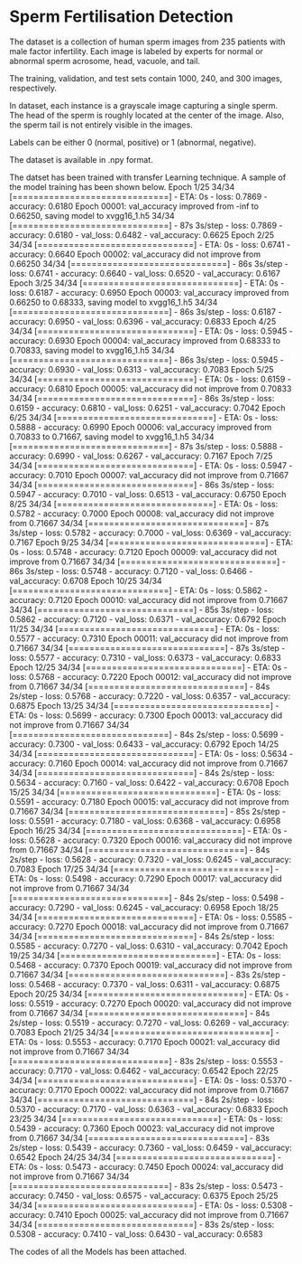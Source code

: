 # Sperm Fertilisation Detection

The dataset is a collection of human sperm images from 235 patients with male factor infertility. Each image is labeled by experts for normal or abnormal sperm acrosome, head, vacuole, and tail.

The training, validation, and test sets contain 1000, 240, and 300 images, respectively.


In dataset, each instance is a grayscale image capturing a single sperm. The head of the sperm is roughly located at the center of the image. Also, the sperm tail is not entirely visible in the images.

Labels can be either 0 (normal, positive) or 1 (abnormal, negative).

The dataset is available in .npy format.

The datset has been trained with transfer Learning technique. A sample of the model training has been shown below. 
Epoch 1/25
34/34 [==============================] - ETA: 0s - loss: 0.7869 - accuracy: 0.6180
Epoch 00001: val_accuracy improved from -inf to 0.66250, saving model to xvgg16_1.h5
34/34 [==============================] - 87s 3s/step - loss: 0.7869 - accuracy: 0.6180 - val_loss: 0.6482 - val_accuracy: 0.6625
Epoch 2/25
34/34 [==============================] - ETA: 0s - loss: 0.6741 - accuracy: 0.6640
Epoch 00002: val_accuracy did not improve from 0.66250
34/34 [==============================] - 86s 3s/step - loss: 0.6741 - accuracy: 0.6640 - val_loss: 0.6520 - val_accuracy: 0.6167
Epoch 3/25
34/34 [==============================] - ETA: 0s - loss: 0.6187 - accuracy: 0.6950
Epoch 00003: val_accuracy improved from 0.66250 to 0.68333, saving model to xvgg16_1.h5
34/34 [==============================] - 86s 3s/step - loss: 0.6187 - accuracy: 0.6950 - val_loss: 0.6396 - val_accuracy: 0.6833
Epoch 4/25
34/34 [==============================] - ETA: 0s - loss: 0.5945 - accuracy: 0.6930
Epoch 00004: val_accuracy improved from 0.68333 to 0.70833, saving model to xvgg16_1.h5
34/34 [==============================] - 86s 3s/step - loss: 0.5945 - accuracy: 0.6930 - val_loss: 0.6313 - val_accuracy: 0.7083
Epoch 5/25
34/34 [==============================] - ETA: 0s - loss: 0.6159 - accuracy: 0.6810
Epoch 00005: val_accuracy did not improve from 0.70833
34/34 [==============================] - 86s 3s/step - loss: 0.6159 - accuracy: 0.6810 - val_loss: 0.6251 - val_accuracy: 0.7042
Epoch 6/25
34/34 [==============================] - ETA: 0s - loss: 0.5888 - accuracy: 0.6990
Epoch 00006: val_accuracy improved from 0.70833 to 0.71667, saving model to xvgg16_1.h5
34/34 [==============================] - 87s 3s/step - loss: 0.5888 - accuracy: 0.6990 - val_loss: 0.6267 - val_accuracy: 0.7167
Epoch 7/25
34/34 [==============================] - ETA: 0s - loss: 0.5947 - accuracy: 0.7010
Epoch 00007: val_accuracy did not improve from 0.71667
34/34 [==============================] - 86s 3s/step - loss: 0.5947 - accuracy: 0.7010 - val_loss: 0.6513 - val_accuracy: 0.6750
Epoch 8/25
34/34 [==============================] - ETA: 0s - loss: 0.5782 - accuracy: 0.7000
Epoch 00008: val_accuracy did not improve from 0.71667
34/34 [==============================] - 87s 3s/step - loss: 0.5782 - accuracy: 0.7000 - val_loss: 0.6369 - val_accuracy: 0.7167
Epoch 9/25
34/34 [==============================] - ETA: 0s - loss: 0.5748 - accuracy: 0.7120
Epoch 00009: val_accuracy did not improve from 0.71667
34/34 [==============================] - 86s 3s/step - loss: 0.5748 - accuracy: 0.7120 - val_loss: 0.6466 - val_accuracy: 0.6708
Epoch 10/25
34/34 [==============================] - ETA: 0s - loss: 0.5862 - accuracy: 0.7120
Epoch 00010: val_accuracy did not improve from 0.71667
34/34 [==============================] - 85s 3s/step - loss: 0.5862 - accuracy: 0.7120 - val_loss: 0.6371 - val_accuracy: 0.6792
Epoch 11/25
34/34 [==============================] - ETA: 0s - loss: 0.5577 - accuracy: 0.7310
Epoch 00011: val_accuracy did not improve from 0.71667
34/34 [==============================] - 87s 3s/step - loss: 0.5577 - accuracy: 0.7310 - val_loss: 0.6373 - val_accuracy: 0.6833
Epoch 12/25
34/34 [==============================] - ETA: 0s - loss: 0.5768 - accuracy: 0.7220
Epoch 00012: val_accuracy did not improve from 0.71667
34/34 [==============================] - 84s 2s/step - loss: 0.5768 - accuracy: 0.7220 - val_loss: 0.6357 - val_accuracy: 0.6875
Epoch 13/25
34/34 [==============================] - ETA: 0s - loss: 0.5699 - accuracy: 0.7300
Epoch 00013: val_accuracy did not improve from 0.71667
34/34 [==============================] - 84s 2s/step - loss: 0.5699 - accuracy: 0.7300 - val_loss: 0.6433 - val_accuracy: 0.6792
Epoch 14/25
34/34 [==============================] - ETA: 0s - loss: 0.5634 - accuracy: 0.7160
Epoch 00014: val_accuracy did not improve from 0.71667
34/34 [==============================] - 84s 2s/step - loss: 0.5634 - accuracy: 0.7160 - val_loss: 0.6422 - val_accuracy: 0.6708
Epoch 15/25
34/34 [==============================] - ETA: 0s - loss: 0.5591 - accuracy: 0.7180
Epoch 00015: val_accuracy did not improve from 0.71667
34/34 [==============================] - 85s 2s/step - loss: 0.5591 - accuracy: 0.7180 - val_loss: 0.6368 - val_accuracy: 0.6958
Epoch 16/25
34/34 [==============================] - ETA: 0s - loss: 0.5628 - accuracy: 0.7320
Epoch 00016: val_accuracy did not improve from 0.71667
34/34 [==============================] - 84s 2s/step - loss: 0.5628 - accuracy: 0.7320 - val_loss: 0.6245 - val_accuracy: 0.7083
Epoch 17/25
34/34 [==============================] - ETA: 0s - loss: 0.5498 - accuracy: 0.7290
Epoch 00017: val_accuracy did not improve from 0.71667
34/34 [==============================] - 84s 2s/step - loss: 0.5498 - accuracy: 0.7290 - val_loss: 0.6245 - val_accuracy: 0.6958
Epoch 18/25
34/34 [==============================] - ETA: 0s - loss: 0.5585 - accuracy: 0.7270
Epoch 00018: val_accuracy did not improve from 0.71667
34/34 [==============================] - 84s 2s/step - loss: 0.5585 - accuracy: 0.7270 - val_loss: 0.6310 - val_accuracy: 0.7042
Epoch 19/25
34/34 [==============================] - ETA: 0s - loss: 0.5468 - accuracy: 0.7370
Epoch 00019: val_accuracy did not improve from 0.71667
34/34 [==============================] - 83s 2s/step - loss: 0.5468 - accuracy: 0.7370 - val_loss: 0.6311 - val_accuracy: 0.6875
Epoch 20/25
34/34 [==============================] - ETA: 0s - loss: 0.5519 - accuracy: 0.7270
Epoch 00020: val_accuracy did not improve from 0.71667
34/34 [==============================] - 84s 2s/step - loss: 0.5519 - accuracy: 0.7270 - val_loss: 0.6269 - val_accuracy: 0.7083
Epoch 21/25
34/34 [==============================] - ETA: 0s - loss: 0.5553 - accuracy: 0.7170
Epoch 00021: val_accuracy did not improve from 0.71667
34/34 [==============================] - 83s 2s/step - loss: 0.5553 - accuracy: 0.7170 - val_loss: 0.6462 - val_accuracy: 0.6542
Epoch 22/25
34/34 [==============================] - ETA: 0s - loss: 0.5370 - accuracy: 0.7170
Epoch 00022: val_accuracy did not improve from 0.71667
34/34 [==============================] - 84s 2s/step - loss: 0.5370 - accuracy: 0.7170 - val_loss: 0.6363 - val_accuracy: 0.6833
Epoch 23/25
34/34 [==============================] - ETA: 0s - loss: 0.5439 - accuracy: 0.7360
Epoch 00023: val_accuracy did not improve from 0.71667
34/34 [==============================] - 83s 2s/step - loss: 0.5439 - accuracy: 0.7360 - val_loss: 0.6459 - val_accuracy: 0.6542
Epoch 24/25
34/34 [==============================] - ETA: 0s - loss: 0.5473 - accuracy: 0.7450
Epoch 00024: val_accuracy did not improve from 0.71667
34/34 [==============================] - 83s 2s/step - loss: 0.5473 - accuracy: 0.7450 - val_loss: 0.6575 - val_accuracy: 0.6375
Epoch 25/25
34/34 [==============================] - ETA: 0s - loss: 0.5308 - accuracy: 0.7410
Epoch 00025: val_accuracy did not improve from 0.71667
34/34 [==============================] - 83s 2s/step - loss: 0.5308 - accuracy: 0.7410 - val_loss: 0.6430 - val_accuracy: 0.6583

The codes of all the Models has been attached.
